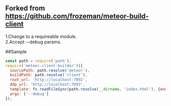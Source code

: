 ## Forked from https://github.com/frozeman/meteor-build-client

1.Change to a requireable module.
<br />
2.Accept --debug params.
<br />

##Sample

```js
const path = require('path');
require('meteor-client-builder')({
  sourcePath: path.resolve('meteor'),
  buildPath: path.resolve('client'),
  root_url: 'http://localhost:7892',
  ddp_url: 'http://localhost:7893',
  template: fs.readFileSync(path.resolve(__dirname, 'index.html'), {encoding: 'utf-8'}),
  args: ['--debug']
});
```